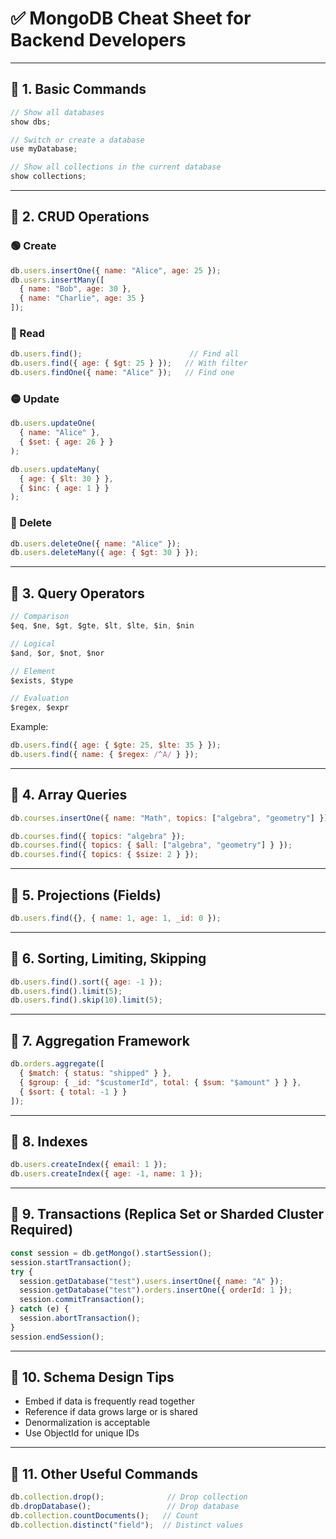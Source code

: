 
# ✅ MongoDB Cheat Sheet for Backend Developers

---

## 🔹 1. Basic Commands

```js
// Show all databases
show dbs;

// Switch or create a database
use myDatabase;

// Show all collections in the current database
show collections;
```

---

## 🔹 2. CRUD Operations

### 🟢 Create

```js
db.users.insertOne({ name: "Alice", age: 25 });
db.users.insertMany([
  { name: "Bob", age: 30 },
  { name: "Charlie", age: 35 }
]);
```

### 🔵 Read

```js
db.users.find();                        // Find all
db.users.find({ age: { $gt: 25 } });   // With filter
db.users.findOne({ name: "Alice" });   // Find one
```

### 🟡 Update

```js
db.users.updateOne(
  { name: "Alice" },
  { $set: { age: 26 } }
);

db.users.updateMany(
  { age: { $lt: 30 } },
  { $inc: { age: 1 } }
);
```

### 🔴 Delete

```js
db.users.deleteOne({ name: "Alice" });
db.users.deleteMany({ age: { $gt: 30 } });
```

---

## 🔹 3. Query Operators

```js
// Comparison
$eq, $ne, $gt, $gte, $lt, $lte, $in, $nin

// Logical
$and, $or, $not, $nor

// Element
$exists, $type

// Evaluation
$regex, $expr
```

Example:
```js
db.users.find({ age: { $gte: 25, $lte: 35 } });
db.users.find({ name: { $regex: /^A/ } });
```

---

## 🔹 4. Array Queries

```js
db.courses.insertOne({ name: "Math", topics: ["algebra", "geometry"] });

db.courses.find({ topics: "algebra" });
db.courses.find({ topics: { $all: ["algebra", "geometry"] } });
db.courses.find({ topics: { $size: 2 } });
```

---

## 🔹 5. Projections (Fields)

```js
db.users.find({}, { name: 1, age: 1, _id: 0 });
```

---

## 🔹 6. Sorting, Limiting, Skipping

```js
db.users.find().sort({ age: -1 });
db.users.find().limit(5);
db.users.find().skip(10).limit(5);
```

---

## 🔹 7. Aggregation Framework

```js
db.orders.aggregate([
  { $match: { status: "shipped" } },
  { $group: { _id: "$customerId", total: { $sum: "$amount" } } },
  { $sort: { total: -1 } }
]);
```

---

## 🔹 8. Indexes

```js
db.users.createIndex({ email: 1 });
db.users.createIndex({ age: -1, name: 1 });
```

---

## 🔹 9. Transactions (Replica Set or Sharded Cluster Required)

```js
const session = db.getMongo().startSession();
session.startTransaction();
try {
  session.getDatabase("test").users.insertOne({ name: "A" });
  session.getDatabase("test").orders.insertOne({ orderId: 1 });
  session.commitTransaction();
} catch (e) {
  session.abortTransaction();
}
session.endSession();
```

---

## 🔹 10. Schema Design Tips

- Embed if data is frequently read together
- Reference if data grows large or is shared
- Denormalization is acceptable
- Use ObjectId for unique IDs

---

## 🔹 11. Other Useful Commands

```js
db.collection.drop();              // Drop collection
db.dropDatabase();                 // Drop database
db.collection.countDocuments();   // Count
db.collection.distinct("field");  // Distinct values
```
